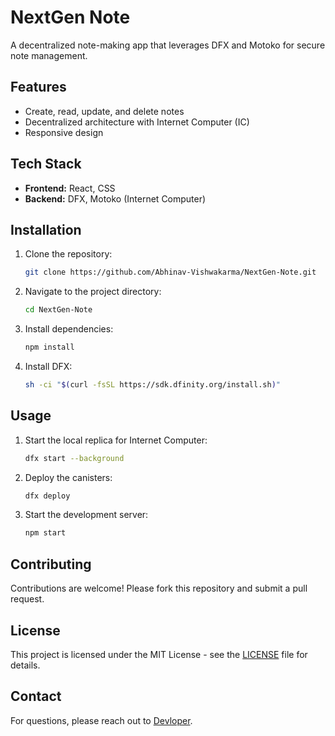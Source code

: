 # NextGen Note

A decentralized note-making app that leverages DFX and Motoko for secure note management.

## Features

- Create, read, update, and delete notes
- Decentralized architecture with Internet Computer (IC)
- Responsive design

## Tech Stack

- **Frontend:** React, CSS
- **Backend:** DFX, Motoko (Internet Computer)

## Installation

1. Clone the repository:
   ```bash
   git clone https://github.com/Abhinav-Vishwakarma/NextGen-Note.git
   ```
2. Navigate to the project directory:
   ```bash
   cd NextGen-Note
   ```
3. Install dependencies:
   ```bash
   npm install
   ```
4. Install DFX:
   ```bash
   sh -ci "$(curl -fsSL https://sdk.dfinity.org/install.sh)"
   ```

## Usage

1. Start the local replica for Internet Computer:
   ```bash
   dfx start --background
   ```
2. Deploy the canisters:
   ```bash
   dfx deploy
   ```
3. Start the development server:
   ```bash
   npm start
   ```

## Contributing

Contributions are welcome! Please fork this repository and submit a pull request.

## License

This project is licensed under the MIT License - see the [LICENSE](LICENSE) file for details.

## Contact

For questions, please reach out to [Devloper](mailto:avrk97945@gmail.com).

